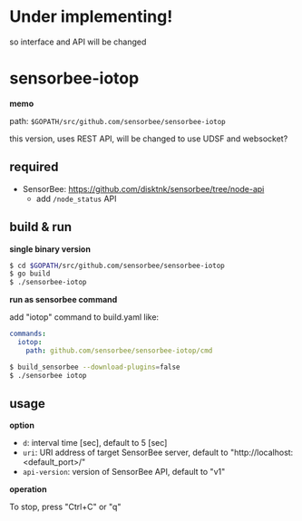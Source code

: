 # Under implementing!

so interface and API will be changed

# sensorbee-iotop

**memo**

path: `$GOPATH/src/github.com/sensorbee/sensorbee-iotop`

this version, uses REST API, will be changed to use UDSF and websocket?

## required

* SensorBee: https://github.com/disktnk/sensorbee/tree/node-api
    * add `/node_status` API

## build & run

**single binary version**

```bash
$ cd $GOPATH/src/github.com/sensorbee/sensorbee-iotop
$ go build
$ ./sensorbee-iotop
```

**run as sensorbee command**

add "iotop" command to build.yaml like:

```yaml
commands:
  iotop:
    path: github.com/sensorbee/sensorbee-iotop/cmd
```

```bash
$ build_sensorbee --download-plugins=false
$ ./sensorbee iotop
```

## usage

**option**

- `d`: interval time [sec], default to 5 [sec]
- `uri`: URI address of target SensorBee server, default to "http://localhost:<default_port>/"
- `api-version`: version of SensorBee API, default to "v1"

**operation**

To stop, press "Ctrl+C" or "q"
